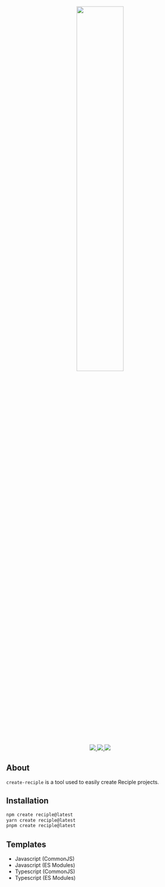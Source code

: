 <h1 align="center">
    <img src="https://i.imgur.com/DWM0tJL.png" width="50%">
    <br>
</h1>

<h3 align="center">
    <a href="https://npmjs.org/package/reciple">
        <img src="https://img.shields.io/npm/v/reciple?label=latest%20npm%20release%20">
    </a>
    <a href="https://github.com/FalloutStudios/Reciple/blob/main/LICENSE">
        <img src="https://img.shields.io/github/license/FalloutStudios/Reciple">
    </a>
    <a href="https://www.codefactor.io/repository/github/falloutstudios/reciple/overview/main">
        <img src="https://www.codefactor.io/repository/github/falloutstudios/reciple/badge/main">
    </a>
</h3>

## About

`create-reciple` is a tool used to easily create Reciple projects.

## Installation

```bash
npm create reciple@latest
yarn create reciple@latest
pnpm create reciple@latest
```

## Templates
- Javascript (CommonJS)
- Javascript (ES Modules)
- Typescript (CommonJS)
- Typescript (ES Modules)

